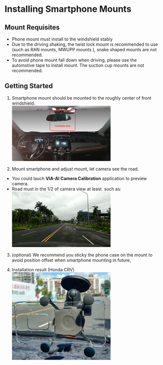 Installing Smartphone Mounts
=====


## Mount Requisites
* Phone mount must install to the windshield stably
* Due to the driving shaking, the twist lock mount is recommended to use (such as RAN mounts, MWUPP mounts ), snake shaped mounts are not recommended. 
* To avoid phone mount fall down when driving, please use the automotive tape to install mount. The suction cup mounts are not recommended.


##  Getting Started
1. Smartphone mount should be mounted to the roughly center of front windshield.  <br>
    ![](./installation_candidate_region.png)

2. Mount smartphone and adjust mount, let camera see the road.
  * You could lauch <b>VIA-AI Camera Calibration</b> application to preview camera.
  * Road must in the 1/2 of camera view at least. such as:<br>
    ![](./camera_preview.png) 

3. (optional) We recommend you sticky the phone case on the mount to avoid position offset when smartphone mounting in future,

4. Installation result (Honda CRV) <br>
    ![](./smartphone_mounts_insallation.png)
  
